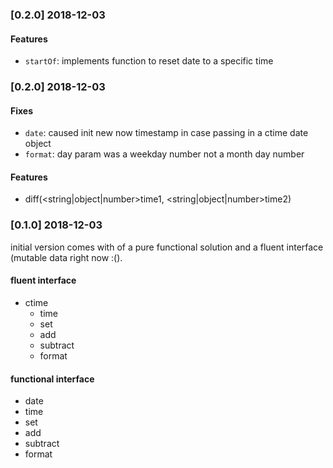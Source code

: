 ### [0.2.0] 2018-12-03
#### Features
- `startOf`: implements function to reset date to a specific time
### [0.2.0] 2018-12-03
#### Fixes
- `date`: caused init new now timestamp in case passing in a ctime date object
- `format`: day param was a weekday number not a month day number

#### Features
- diff(<string|object|number>time1, <string|object|number>time2)

### [0.1.0] 2018-12-03
initial version comes with of a pure functional solution and a fluent interface (mutable data right now :().

#### fluent interface
- ctime
    - time
    - set
    - add
    - subtract
    - format


#### functional interface
- date
- time
- set
- add
- subtract
- format
